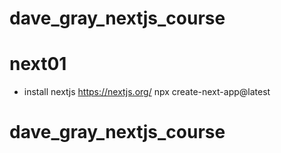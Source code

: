 # dave_gray_nextjs_course

# next01
- install nextjs
https://nextjs.org/
npx create-next-app@latest

# dave_gray_nextjs_course
